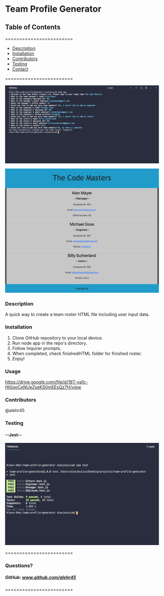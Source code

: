
# Team Profile Generator


## **Table of Contents**
========================
* [Description](#description)
* [Installation](#installation)
* [Contributors](#contributors)
* [Testing](#Testing)
* [Contact](#questions)

========================

![Alt text](/screenshot1.png?raw=true "Optional Title")

![Alt text](/screenshot2.png?raw=true "Optional Title")

### **Description**  
A quick way to create a team roster HTML file including user input data.

### **Installation**  
1. Clone GitHub repository to your local device. 
2. Run node app in the repo's directory. 
3. Follow Inquirer prompts. 
4. When completed, check finishedHTML folder for finished roster.
5. Enjoy!

### **Usage**  
https://drive.google.com/file/d/18T-va1c-Ht0qoCeNUeZseKS0mEEsQz7H/view


### **Contributors**  
@alehr45

### **Testing**  
#### --Jest--


![Alt text](/screenshot3.png?raw=true "Optional Title")


========================

### Questions?
##### GitHub: www.github.com/alehr45  

========================
